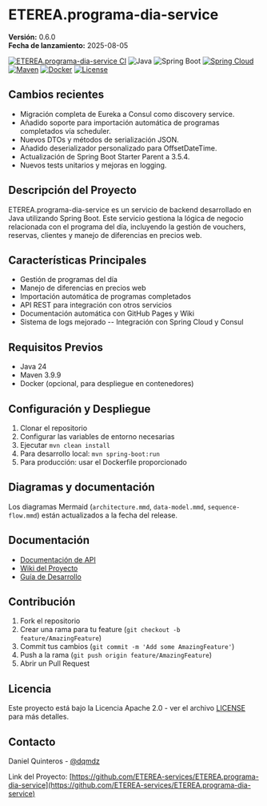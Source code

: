 # ETEREA.programa-dia-service

**Versión:** 0.6.0  
**Fecha de lanzamiento:** 2025-08-05

[![ETEREA.programa-dia-service CI](https://github.com/ETEREA-services/ETEREA.programa-dia-service/actions/workflows/maven.yml/badge.svg?branch=main)](https://github.com/ETEREA-services/ETEREA.programa-dia-service/actions/workflows/maven.yml)
![Java](https://img.shields.io/badge/Java-24-blue.svg)
![Spring Boot](https://img.shields.io/badge/Spring%20Boot-3.5.4-green.svg)
[![Spring Cloud](https://img.shields.io/badge/Spring%20Cloud-2025.0.0-blue.svg)](https://spring.io/projects/spring-cloud)
[![Maven](https://img.shields.io/badge/Maven-3.9.9-orange.svg)](https://maven.apache.org/)
[![Docker](https://img.shields.io/badge/Docker-✓-blue.svg)](https://www.docker.com/)
[![License](https://img.shields.io/badge/License-Apache%202.0-yellow.svg)](https://opensource.org/licenses/Apache-2.0)

## Cambios recientes

- Migración completa de Eureka a Consul como discovery service.
- Añadido soporte para importación automática de programas completados vía scheduler.
- Nuevos DTOs y métodos de serialización JSON.
- Añadido deserializador personalizado para OffsetDateTime.
- Actualización de Spring Boot Starter Parent a 3.5.4.
- Nuevos tests unitarios y mejoras en logging.

## Descripción del Proyecto
ETEREA.programa-dia-service es un servicio de backend desarrollado en Java utilizando Spring Boot. Este servicio gestiona la lógica de negocio relacionada con el programa del día, incluyendo la gestión de vouchers, reservas, clientes y manejo de diferencias en precios web.

## Características Principales
- Gestión de programas del día
- Manejo de diferencias en precios web
- Importación automática de programas completados
- API REST para integración con otros servicios
- Documentación automática con GitHub Pages y Wiki
- Sistema de logs mejorado
-- Integración con Spring Cloud y Consul

## Requisitos Previos
- Java 24
- Maven 3.9.9
- Docker (opcional, para despliegue en contenedores)

## Configuración y Despliegue
1. Clonar el repositorio
2. Configurar las variables de entorno necesarias
3. Ejecutar `mvn clean install`
4. Para desarrollo local: `mvn spring-boot:run`
5. Para producción: usar el Dockerfile proporcionado

## Diagramas y documentación

Los diagramas Mermaid (`architecture.mmd`, `data-model.mmd`, `sequence-flow.mmd`) están actualizados a la fecha del release.

## Documentación
- [Documentación de API](https://eterea-services.github.io/ETEREA.programa-dia-service/)
- [Wiki del Proyecto](https://github.com/ETEREA-services/ETEREA.programa-dia-service/wiki)
- [Guía de Desarrollo](docs/development-guide.md)

## Contribución
1. Fork el repositorio
2. Crear una rama para tu feature (`git checkout -b feature/AmazingFeature`)
3. Commit tus cambios (`git commit -m 'Add some AmazingFeature'`)
4. Push a la rama (`git push origin feature/AmazingFeature`)
5. Abrir un Pull Request

## Licencia
Este proyecto está bajo la Licencia Apache 2.0 - ver el archivo [LICENSE](LICENSE) para más detalles.

## Contacto
Daniel Quinteros - [@dqmdz](https://github.com/dqmdz)

Link del Proyecto: [https://github.com/ETEREA-services/ETEREA.programa-dia-service](https://github.com/ETEREA-services/ETEREA.programa-dia-service)
